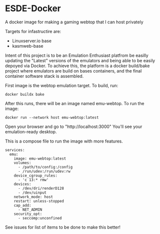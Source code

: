 # ESDE-Docker
A docker image for making a gaming webtop that I can host privately

Targets for infastructire are:
- Linuxserver.io base
- kasmweb-base

Intent of this project is to be an Emulation Enthusiast platfrom be easilly updating the "Latest" versions of the emulators and being able to be easily depoyed via Docker. To achieve this, the platform is a docker build/bake project where emulators are build on bases containers, and the final container software stack is assembled. 

First image is the webtop emulation target. To build, run:

`docker buildx bake` 

After this runs, there will be an image named emu-webtop. 
To run the image:

`docker run --network host emu-webtop:latest`

Open your browser and go to "http://localhost:3000" You'll see your emulation-ready desktop.


This is a compose file to run the image with more features.
```
services:
  emu:
    image: emu-webtop:latest
    volumes:
      - /path/to/config:/config
      - /run/udev:/run/udev:rw
    device_cgroup_rules:
      - 'c 13:* rmw'
    devices:
      - /dev/dri/renderD128
      - /dev/uinput
    network_mode: host
    restart: unless-stopped
    cap_add:
      - NET_ADMIN
    security_opt:
      - seccomp:unconfined
```
See issues for list of items to be done to make this better!